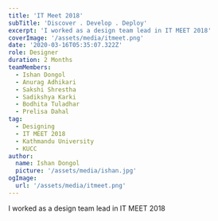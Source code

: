 ```yaml
---
title: 'IT Meet 2018'
subTitle: 'Discover . Develop . Deploy'
excerpt: 'I worked as a design team lead in IT MEET 2018'
coverImage: '/assets/media/itmeet.png'
date: '2020-03-16T05:35:07.322Z'
role: Designer
duration: 2 Months
teamMembers:
  - Ishan Dongol
  - Anurag Adhikari
  - Sakshi Shrestha
  - Sadikshya Karki
  - Bodhita Tuladhar
  - Prelisa Dahal
tag:
  - Designing
  - IT MEET 2018
  - Kathmandu University
  - KUCC
author:
  name: Ishan Dongol
  picture: '/assets/media/ishan.jpg'
ogImage:
  url: '/assets/media/itmeet.png'
---
```


I worked as a design team lead in IT MEET 2018